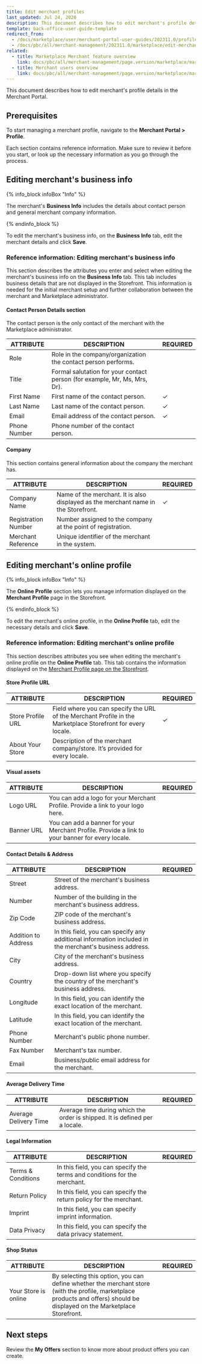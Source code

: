 ```yaml
---
title: Edit merchant profiles
last_updated: Jul 24, 2020
description: This document describes how to edit merchant's profile details in the Merchant Portal.
template: back-office-user-guide-template
redirect_from:
  - /docs/marketplace/user/merchant-portal-user-guides/202311.0/profile/editing-merchants-profile-details.html
  - /docs/pbc/all/merchant-management/202311.0/marketplace/edit-merchant-profiles.html
related:
  - title: Marketplace Merchant feature overview
    link: docs/pbc/all/merchant-management/page.version/marketplace/marketplace-merchant-feature-overview/marketplace-merchant-feature-overview.html
  - title: Merchant users overview
    link: docs/pbc/all/merchant-management/page.version/marketplace/marketplace-merchant-feature-overview/merchant-users-overview.html
---
```


This document describes how to edit merchant's profile details in the Merchant Portal.

## Prerequisites

To start managing a merchant profile, navigate to the **Merchant Portal&nbsp;<span aria-label="and then">></span> Profile**.

Each section contains reference information. Make sure to review it before you start, or look up the necessary information as you go through the process.


## Editing merchant's business info

{% info_block infoBox "Info" %}

The merchant's **Business Info** includes the details about contact person and general merchant company information.

{% endinfo_block %}

To edit the merchant's business info, on the **Business Info** tab, edit the merchant details and click **Save**.

### Reference information: Editing merchant's business info

This section describes the attributes you enter and select when editing the merchant's business info on the **Business Info** tab. This tab includes business details that are not displayed in the Storefront. This information is needed for the initial merchant setup and further collaboration between the merchant and Marketplace administrator.

#### Contact Person Details section

The contact person is the only contact of the merchant with the Marketplace administrator.

| ATTRIBUTE | DESCRIPTION | REQUIRED |
|-|-|-|
| Role | Role in the company/organization the contact person performs. |   |
| Title | Formal salutation for your contact person (for example, Mr, Ms, Mrs, Dr).  |   |
| First Name | First name of the contact person. | &check; |
| Last Name | Last name of the contact person.  | &check; |
| Email | Email address of the contact person. | &check; |
| Phone Number | Phone number of the contact person. |   |

#### Company

This section contains general information about the company the merchant has.

| ATTRIBUTE | DESCRIPTION | REQUIRED |
|-|-|-|
| Company Name | Name of the merchant. It is also displayed as the merchant name in the Storefront. | &check; |
| Registration Number | Number assigned to the company at the point of registration. |   |
| Merchant Reference | Unique identifier of the merchant in the system. |   |

## Editing merchant's online profile

{% info_block infoBox "Info" %}

The **Online Profile** section lets you manage information displayed on the **Merchant Profile** page in the Storefront.

{% endinfo_block %}

To edit the merchant's online profile, in the **Online Profile** tab, edit the necessary details and click **Save**.

### Reference information: Editing merchant's online profile

This section describes attributes you see when editing the merchant's online profile on the **Online Profile** tab. This  tab contains the information displayed on the [Merchant Profile page on the Storefront](/docs/pbc/all/merchant-management/{{page.version}}/marketplace/marketplace-merchant-feature-overview/marketplace-merchant-feature-overview.html#merchant-profile).

#### Store Profile URL

| ATTRIBUTE | DESCRIPTION | REQUIRED |
|-|-|-|
| Store Profile URL | Field where you can specify the URL of the Merchant Profile in the Marketplace Storefront for every locale. | &check; |
| About Your Store | Description of the merchant company/store. It’s provided for every locale. |   |

#### Visual assets

| ATTRIBUTE | DESCRIPTION | REQUIRED |
|-|-|-|
| Logo URL | You can add a logo for your Merchant Profile. Provide a link to your logo here. |   |
| Banner URL | You can add a banner for your Merchant Profile. Provide a link to your banner for every locale. |   |

#### Contact Details & Address

| ATTRIBUTE | DESCRIPTION | REQUIRED |
|-|-|-|
| Street | Street of the merchant's business address. |   |
| Number | Number of the building in the merchant's business address. |   |
| Zip Code | ZIP code of the merchant's business address. |   |
| Addition to Address | In this field, you can specify any additional information included in the merchant's business address. |   |
| City | City of the merchant's business address. |   |
| Country | Drop-down list where you specify the country of the merchant's business address. |   |
| Longitude | In this field, you can identify the exact location of the merchant. |   |
| Latitude | In this field, you can identify the exact location of the merchant. |   |
| Phone Number | Merchant's public phone number. |   |
| Fax Number | Merchant's tax number. |   |
| Email | Business/public email address for the merchant.  |   |

#### Average Delivery Time

| ATTRIBUTE | DESCRIPTION | REQUIRED |
|-|-|-|
| Average Delivery Time | Average time during which the order is shipped. It is defined per a locale. |   |

#### Legal Information

| ATTRIBUTE | DESCRIPTION | REQUIRED |
|-|-|-|
| Terms & Conditions | In this field, you can specify the terms and conditions for the merchant. |   |
| Return Policy | In this field, you can specify the return policy for the merchant. |   |
| Imprint | In this field, you can specify imprint information. |   |
| Data Privacy | In this field, you can specify the data privacy statement. |   |

#### Shop Status

| ATTRIBUTE | DESCRIPTION | REQUIRED |
|-|-|-|
| Your Store is online | By selecting this option, you can define whether the merchant store (with the profile, marketplace products and offers) should be displayed on the Marketplace Storefront. |   |

## Next steps

Review the **My Offers** section to know more about product offers you can create.
